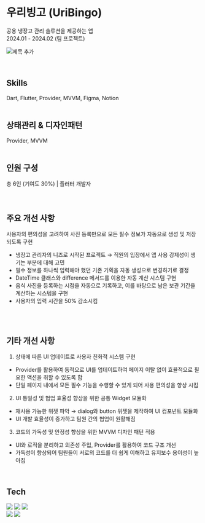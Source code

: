# 우리빙고 (UriBingo)

공용 냉장고 관리 솔루션을 제공하는 앱 <br>
2024.01 - 2024.02 (팀 프로젝트)

![제목 추가](https://github.com/sanghyun3377/project_super.team/assets/89803783/120e6f74-eb01-4b54-b00d-f9a7f2a2f060)


<br>

## Skills
Dart, Flutter, Provider, MVVM, Figma, Notion
<br>
<br>
## 상태관리 & 디자인패턴
Provider, MVVM
<br>
<br>
## 인원 구성
총 6인 (기여도 30%) | 플러터 개발자
<br>
<br>
<br>

## 주요 개선 사항 <br>
사용자의 편의성을 고려하여 사진 등록만으로 모든 필수 정보가 자동으로 생성 및 저장되도록 구현 <br>
- 냉장고 관리자의 니즈로 시작된 프로젝트 → 직원의 입장에서 앱 사용 강제성이 생기는 부분에 대해 고민 <br>
- 필수 정보를 하나씩 입력해야 했던 기존 기획을 자동 생성으로 변경하기로 결정 <br>
- DateTime 클래스와 difference 메서드를 이용한 자동 계산 시스템 구현 <br>
- 음식 사진을 등록하는 시점을 자동으로 기록하고, 이를 바탕으로 남은 보관 기간을 계산하는 시스템을 구현  <br>
- 사용자의 입력 시간을 50% 감소시킴
<br>
<br>

## 기타 개선 사항 <br>
1. 상태에 따른 UI 업데이트로 사용자 친화적 시스템 구현 <br>
- Provider를 활용하여 동적으로 UI를 업데이트하여 페이지 이탈 없이 효율적으로 필요한 액션을 취할 수 있도록 함 <br>
- 단일 페이지 내에서 모든 필수 기능을 수행할 수 있게 되어 사용 편의성을 향상 시킴 <br>
2. UI 통일성 및 협업 효율성 향상을 위한 공통 Widget 모듈화 <br>
- 재사용 가능한 위젯 파악 → dialog와 button 위젯을 제작하여 UI 컴포넌트 모듈화 <br>
- UI 개발 효율성이 증가하고 팀원 간의 협업이 원활해짐 <br>
3. 코드의 가독성 및 안정성 향상을 위한 MVVM 디자인 패턴 적용 <br>
- UI와 로직을 분리하고 의존성 주입, Provider를 활용하여 코드 구조 개선 <br>
- 가독성이 향상되어 팀원들이 서로의 코드를 더 쉽게 이해하고 유지보수 용이성이 높아짐 <br>



<br>

## Tech

<a href="" target="_blank"><img src="https://img.shields.io/badge/Flutter-02569B?style=flat&logo=Flutter&logoColor=white"/></a> 
<a href="" target="_blank"><img src="https://img.shields.io/badge/Dart-0175C2?style=flat&logo=Dart&logoColor=white"/></a>
<a href="" target="_blank"><img src="https://img.shields.io/badge/Firebase-FFCA28?style=flat&logo=Firebase&logoColor=white"/></a>
<br>
<a href="" target="_blank"><img src="https://img.shields.io/badge/Figma-F24E1E?style=flat&logo=Figma&logoColor=white"/></a>
<a href="" target="_blank"><img src="https://img.shields.io/badge/Canva-00C4CC?style=flat&logo=Canva&logoColor=white"/></a>
